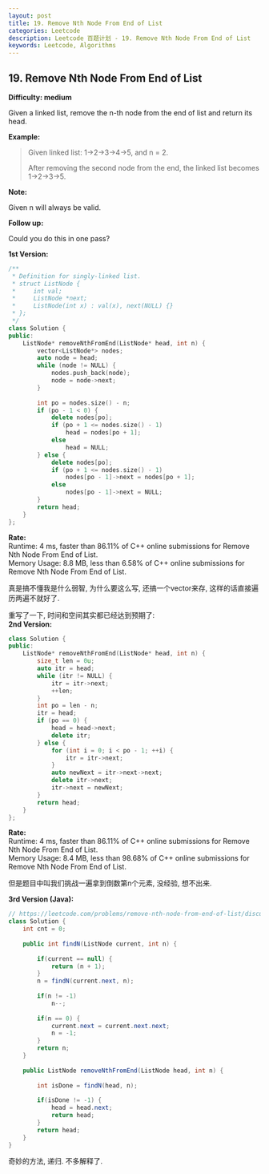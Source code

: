 ```yaml
---
layout: post
title: 19. Remove Nth Node From End of List
categories: Leetcode
description: Leetcode 百题计划 - 19. Remove Nth Node From End of List
keywords: Leetcode, Algorithms
---
```

## 19. Remove Nth Node From End of List
**Difficulty: medium**

Given a linked list, remove the n-th node from the end of list and return its head.

**Example:**

> Given linked list: 1->2->3->4->5, and n = 2.
> 
> After removing the second node from the end, the linked list becomes 1->2->3->5.  

**Note:**

Given n will always be valid.

**Follow up:**

Could you do this in one pass?

**1st Version:**  
```c++
/**
 * Definition for singly-linked list.
 * struct ListNode {
 *     int val;
 *     ListNode *next;
 *     ListNode(int x) : val(x), next(NULL) {}
 * };
 */
class Solution {
public:
    ListNode* removeNthFromEnd(ListNode* head, int n) {
        vector<ListNode*> nodes;
        auto node = head;
        while (node != NULL) {
            nodes.push_back(node);
            node = node->next;
        }
        
        int po = nodes.size() - n;
        if (po - 1 < 0) {
            delete nodes[po];
            if (po + 1 <= nodes.size() - 1)
                head = nodes[po + 1];
            else 
                head = NULL;
        } else {
            delete nodes[po];
            if (po + 1 <= nodes.size() - 1)
                nodes[po - 1]->next = nodes[po + 1];
            else
                nodes[po - 1]->next = NULL;
        }
        return head;
    }
};
```

**Rate:**  
Runtime: 4 ms, faster than 86.11% of C++ online submissions for Remove Nth Node From End of List.  
Memory Usage: 8.8 MB, less than 6.58% of C++ online submissions for Remove Nth Node From End of List.

真是搞不懂我是什么弱智, 为什么要这么写, 还搞一个vector来存, 这样的话直接遍历两遍不就好了.  

重写了一下, 时间和空间其实都已经达到预期了:  
**2nd Version:**  
```c++
class Solution {
public:
    ListNode* removeNthFromEnd(ListNode* head, int n) {
        size_t len = 0u;
        auto itr = head;
        while (itr != NULL) {
            itr = itr->next;
            ++len;
        }
        int po = len - n;
        itr = head;
        if (po == 0) {
            head = head->next;
            delete itr;
        } else {
            for (int i = 0; i < po - 1; ++i) {
                itr = itr->next;
            }
            auto newNext = itr->next->next;
            delete itr->next;
            itr->next = newNext;
        }
        return head;
    }
};
```

**Rate:**  
Runtime: 4 ms, faster than 86.11% of C++ online submissions for Remove Nth Node From End of List.  
Memory Usage: 8.4 MB, less than 98.68% of C++ online submissions for Remove Nth Node From End of List.  

但是题目中叫我们挑战一遍拿到倒数第n个元素, 没经验, 想不出来.  

**3rd Version (Java):**  
```java
// https://leetcode.com/problems/remove-nth-node-from-end-of-list/discuss/359826/Java-recursive-solution%3A-Runtime%3A-0-ms-faster-than-100.00-O(n)
class Solution {
    int cnt = 0;
    
    public int findN(ListNode current, int n) {
       
        if(current == null) {
            return (n + 1);
        }    
        n = findN(current.next, n);
        
        if(n != -1)
            n--;
        
        if(n == 0) {
            current.next = current.next.next;
            n = -1;
        }
        return n;
    }
    
    public ListNode removeNthFromEnd(ListNode head, int n) {
        
        int isDone = findN(head, n);
        
        if(isDone != -1) {
            head = head.next;
            return head;
        }
        return head;
    }
}
```

奇妙的方法, 递归. 不多解释了.  